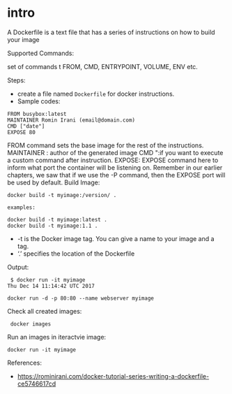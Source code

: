 # intro
A Dockerfile is a text file that has a series of instructions on how to build your image

Supported Commands:

 set of commands t
 FROM, CMD, ENTRYPOINT, VOLUME, ENV etc.
 
 Steps: 
 * create  a file named `Dockerfile` for docker instructions.
 * Sample  codes:

```
FROM busybox:latest
MAINTAINER Romin Irani (email@domain.com)
CMD ["date"]
EXPOSE 80
```

  FROM command sets the base image for the rest of the instructions. 
  MAINTAINER :  author of the generated image
  CMD ":if you want to execute a custom command after instruction.
  EXPOSE:  EXPOSE command here to inform what port the container will be listening on. Remember in our earlier chapters, we saw that if we use the -P command, then the EXPOSE port will be used by default.
  Build Image:
 
  ```
  docker build -t myimage:/version/ .
 
  examples:
 
  docker build -t myimage:latest .
  docker build -t myimage:1.1 .
  ```
 * -t is the Docker image tag. You can give a name to your image and a tag.
 *  ‘.’ specifies the location of the Dockerfile
 
 Output:

``` 
 $ docker run -it myimage
Thu Dec 14 11:14:42 UTC 2017
```

 ```
 docker run -d -p 80:80 --name webserver myimage
 ```
 
 Check all created images:
 ```
  docker images
 ```
 
 Run an images in iteractvie image:
 
 ```
 docker run -it myimage
 ```
 
 
 
 References:
 * https://rominirani.com/docker-tutorial-series-writing-a-dockerfile-ce5746617cd